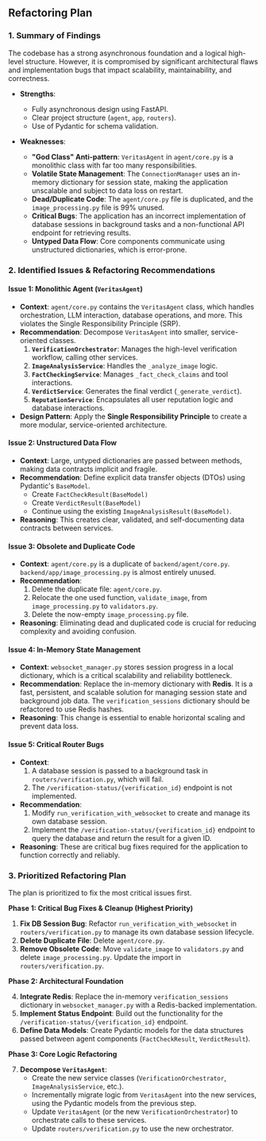 ## **Refactoring Plan**

### **1. Summary of Findings**

The codebase has a strong asynchronous foundation and a logical high-level structure. However, it is compromised by significant architectural flaws and implementation bugs that impact scalability, maintainability, and correctness.

*   **Strengths**:
    *   Fully asynchronous design using FastAPI.
    *   Clear project structure (`agent`, `app`, `routers`).
    *   Use of Pydantic for schema validation.

*   **Weaknesses**:
    *   **"God Class" Anti-pattern**: `VeritasAgent` in `agent/core.py` is a monolithic class with far too many responsibilities.
    *   **Volatile State Management**: The `ConnectionManager` uses an in-memory dictionary for session state, making the application unscalable and subject to data loss on restart.
    *   **Dead/Duplicate Code**: The `agent/core.py` file is duplicated, and the `image_processing.py` file is 99% unused.
    *   **Critical Bugs**: The application has an incorrect implementation of database sessions in background tasks and a non-functional API endpoint for retrieving results.
    *   **Untyped Data Flow**: Core components communicate using unstructured dictionaries, which is error-prone.

### **2. Identified Issues & Refactoring Recommendations**

#### **Issue 1: Monolithic Agent (`VeritasAgent`)**
*   **Context**: `agent/core.py` contains the `VeritasAgent` class, which handles orchestration, LLM interaction, database operations, and more. This violates the Single Responsibility Principle (SRP).
*   **Recommendation**: Decompose `VeritasAgent` into smaller, service-oriented classes.
    1.  **`VerificationOrchestrator`**: Manages the high-level verification workflow, calling other services.
    2.  **`ImageAnalysisService`**: Handles the `_analyze_image` logic.
    3.  **`FactCheckingService`**: Manages `_fact_check_claims` and tool interactions.
    4.  **`VerdictService`**: Generates the final verdict (`_generate_verdict`).
    5.  **`ReputationService`**: Encapsulates all user reputation logic and database interactions.
*   **Design Pattern**: Apply the **Single Responsibility Principle** to create a more modular, service-oriented architecture.

#### **Issue 2: Unstructured Data Flow**
*   **Context**: Large, untyped dictionaries are passed between methods, making data contracts implicit and fragile.
*   **Recommendation**: Define explicit data transfer objects (DTOs) using Pydantic's `BaseModel`.
    *   Create `FactCheckResult(BaseModel)`
    *   Create `VerdictResult(BaseModel)`
    *   Continue using the existing `ImageAnalysisResult(BaseModel)`.
*   **Reasoning**: This creates clear, validated, and self-documenting data contracts between services.

#### **Issue 3: Obsolete and Duplicate Code**
*   **Context**: `agent/core.py` is a duplicate of `backend/agent/core.py`. `backend/app/image_processing.py` is almost entirely unused.
*   **Recommendation**:
    1.  Delete the duplicate file: `agent/core.py`.
    2.  Relocate the one used function, `validate_image`, from `image_processing.py` to `validators.py`.
    3.  Delete the now-empty `image_processing.py` file.
*   **Reasoning**: Eliminating dead and duplicated code is crucial for reducing complexity and avoiding confusion.

#### **Issue 4: In-Memory State Management**
*   **Context**: `websocket_manager.py` stores session progress in a local dictionary, which is a critical scalability and reliability bottleneck.
*   **Recommendation**: Replace the in-memory dictionary with **Redis**. It is a fast, persistent, and scalable solution for managing session state and background job data. The `verification_sessions` dictionary should be refactored to use Redis hashes.
*   **Reasoning**: This change is essential to enable horizontal scaling and prevent data loss.

#### **Issue 5: Critical Router Bugs**
*   **Context**:
    1. A database session is passed to a background task in `routers/verification.py`, which will fail.
    2. The `/verification-status/{verification_id}` endpoint is not implemented.
*   **Recommendation**:
    1.  Modify `run_verification_with_websocket` to create and manage its own database session.
    2.  Implement the `/verification-status/{verification_id}` endpoint to query the database and return the result for a given ID.
*   **Reasoning**: These are critical bug fixes required for the application to function correctly and reliably.

### **3. Prioritized Refactoring Plan**

The plan is prioritized to fix the most critical issues first.

**Phase 1: Critical Bug Fixes & Cleanup (Highest Priority)**

1.  **Fix DB Session Bug**: Refactor `run_verification_with_websocket` in `routers/verification.py` to manage its own database session lifecycle.
2.  **Delete Duplicate File**: Delete `agent/core.py`.
3.  **Remove Obsolete Code**: Move `validate_image` to `validators.py` and delete `image_processing.py`. Update the import in `routers/verification.py`.

**Phase 2: Architectural Foundation**

4.  **Integrate Redis**: Replace the in-memory `verification_sessions` dictionary in `websocket_manager.py` with a Redis-backed implementation.
5.  **Implement Status Endpoint**: Build out the functionality for the `/verification-status/{verification_id}` endpoint.
6.  **Define Data Models**: Create Pydantic models for the data structures passed between agent components (`FactCheckResult`, `VerdictResult`).

**Phase 3: Core Logic Refactoring**

7.  **Decompose `VeritasAgent`**:
    *   Create the new service classes (`VerificationOrchestrator`, `ImageAnalysisService`, etc.).
    *   Incrementally migrate logic from `VeritasAgent` into the new services, using the Pydantic models from the previous step.
    *   Update `VeritasAgent` (or the new `VerificationOrchestrator`) to orchestrate calls to these services.
    *   Update `routers/verification.py` to use the new orchestrator. 
